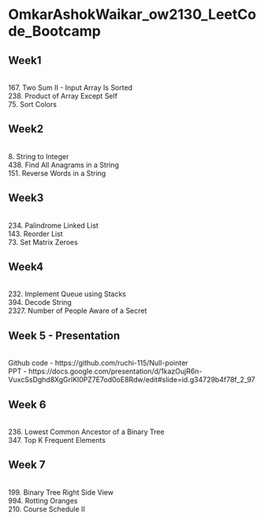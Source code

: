 # OmkarAshokWaikar_ow2130_LeetCode_Bootcamp


## Week1
<br>
167. Two Sum II - Input Array Is Sorted <br> 
238. Product of Array Except Self <br> 
75. Sort Colors


## Week2
<br>
8. String to Integer <br>
438. Find All Anagrams in a String <br>
151. Reverse Words in a String


## Week3
<br>
234. Palindrome Linked List <br>
143. Reorder List <br>
73. Set Matrix Zeroes

## Week4
<br>
232. Implement Queue using Stacks <br>
394. Decode String <br>
2327. Number of People Aware of a Secret

## Week 5 - Presentation
<br>
Github code - https://github.com/ruchi-115/Null-pointer <br>
PPT - https://docs.google.com/presentation/d/1kazOujR6n-VuxcSsDghd8XgGrlKl0PZ7E7od0oE8Rdw/edit#slide=id.g34729b4f78f_2_97

## Week 6 
<br>
236. Lowest Common Ancestor of a Binary Tree <br>
347.  Top K Frequent Elements

## Week 7 
<br>
199. Binary Tree Right Side View <br>
994. Rotting Oranges <br>
210. Course Schedule II
